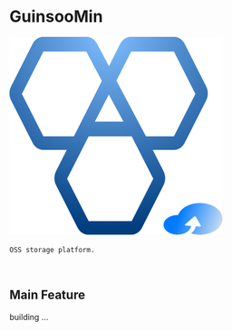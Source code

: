 # GuinsooMin

![logo](./public/guinsoomin.svg)

`OSS storage platform.`

<br/>

## Main Feature

building ...